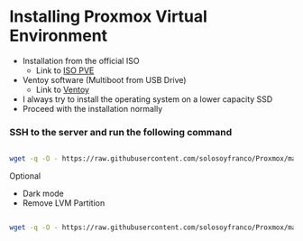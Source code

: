 # Installing Proxmox Virtual Environment

* Installation from the official ISO
  * Link to [ISO PVE](https://www.proxmox.com/en/downloads/category/iso-images-pve)
* Ventoy software (Multiboot from USB Drive)
  * Link to [Ventoy](https://www.ventoy.net/en/download.html)
* I always try to install the operating system on a lower capacity SSD
* Proceed with the installation normally
  


### SSH to the server and run the following command


```bash

wget -q -O - https://raw.githubusercontent.com/solosoyfranco/Proxmox/main/01_Install/start.sh | bash

```


Optional

* Dark mode
* Remove LVM Partition

```bash

wget -q -O - https://raw.githubusercontent.com/solosoyfranco/Proxmox/main/01_Install/optional.sh

```